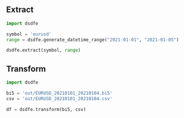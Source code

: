 ## Extract

```python
import dsdfe

symbol = 'eurusd'
range = dsdfe.generate_datetime_range("2021-01-01", "2021-01-05")

dsdfe.extract(symbol, range)
```

## Transform

```python
import dsdfe

bi5 = 'out/EURUSD_20210101_20210104.bi5'
csv = 'out/EURUSD_20210101_20210104.csv'

df = dsdfe.transform(bi5, csv)
```
